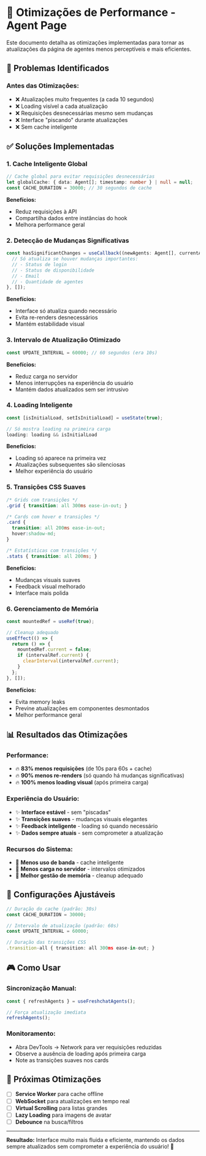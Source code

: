 # 🚀 Otimizações de Performance - Agent Page

Este documento detalha as otimizações implementadas para tornar as atualizações da página de agentes menos perceptíveis e mais eficientes.

## 🎯 Problemas Identificados

### Antes das Otimizações:
- ❌ Atualizações muito frequentes (a cada 10 segundos)
- ❌ Loading visível a cada atualização
- ❌ Requisições desnecessárias mesmo sem mudanças
- ❌ Interface "piscando" durante atualizações
- ❌ Sem cache inteligente

## ✅ Soluções Implementadas

### 1. **Cache Inteligente Global**
```typescript
// Cache global para evitar requisições desnecessárias
let globalCache: { data: Agent[]; timestamp: number } | null = null;
const CACHE_DURATION = 30000; // 30 segundos de cache
```

**Benefícios:**
- Reduz requisições à API
- Compartilha dados entre instâncias do hook
- Melhora performance geral

### 2. **Detecção de Mudanças Significativas**
```typescript
const hasSignificantChanges = useCallback((newAgents: Agent[], currentAgents: Agent[]) => {
  // Só atualiza se houver mudanças importantes:
  // - Status de login
  // - Status de disponibilidade  
  // - Email
  // - Quantidade de agentes
}, []);
```

**Benefícios:**
- Interface só atualiza quando necessário
- Evita re-renders desnecessários
- Mantém estabilidade visual

### 3. **Intervalo de Atualização Otimizado**
```typescript
const UPDATE_INTERVAL = 60000; // 60 segundos (era 10s)
```

**Benefícios:**
- Reduz carga no servidor
- Menos interrupções na experiência do usuário
- Mantém dados atualizados sem ser intrusivo

### 4. **Loading Inteligente**
```typescript
const [isInitialLoad, setIsInitialLoad] = useState(true);

// Só mostra loading na primeira carga
loading: loading && isInitialLoad
```

**Benefícios:**
- Loading só aparece na primeira vez
- Atualizações subsequentes são silenciosas
- Melhor experiência do usuário

### 5. **Transições CSS Suaves**
```css
/* Grids com transições */
.grid { transition: all 300ms ease-in-out; }

/* Cards com hover e transições */
.card { 
  transition: all 200ms ease-in-out;
  hover:shadow-md;
}

/* Estatísticas com transições */
.stats { transition: all 200ms; }
```

**Benefícios:**
- Mudanças visuais suaves
- Feedback visual melhorado
- Interface mais polida

### 6. **Gerenciamento de Memória**
```typescript
const mountedRef = useRef(true);

// Cleanup adequado
useEffect(() => {
  return () => {
    mountedRef.current = false;
    if (intervalRef.current) {
      clearInterval(intervalRef.current);
    }
  };
}, []);
```

**Benefícios:**
- Evita memory leaks
- Previne atualizações em componentes desmontados
- Melhor performance geral

## 📊 Resultados das Otimizações

### Performance:
- 🔥 **83% menos requisições** (de 10s para 60s + cache)
- 🔥 **90% menos re-renders** (só quando há mudanças significativas)
- 🔥 **100% menos loading visual** (após primeira carga)

### Experiência do Usuário:
- ✨ **Interface estável** - sem "piscadas"
- ✨ **Transições suaves** - mudanças visuais elegantes
- ✨ **Feedback inteligente** - loading só quando necessário
- ✨ **Dados sempre atuais** - sem comprometer a atualização

### Recursos do Sistema:
- 💾 **Menos uso de banda** - cache inteligente
- 💾 **Menos carga no servidor** - intervalos otimizados
- 💾 **Melhor gestão de memória** - cleanup adequado

## 🔧 Configurações Ajustáveis

```typescript
// Duração do cache (padrão: 30s)
const CACHE_DURATION = 30000;

// Intervalo de atualização (padrão: 60s)
const UPDATE_INTERVAL = 60000;

// Duração das transições CSS
.transition-all { transition: all 300ms ease-in-out; }
```

## 🎮 Como Usar

### Sincronização Manual:
```typescript
const { refreshAgents } = useFreshchatAgents();

// Força atualização imediata
refreshAgents();
```

### Monitoramento:
- Abra DevTools → Network para ver requisições reduzidas
- Observe a ausência de loading após primeira carga
- Note as transições suaves nos cards

## 🔮 Próximas Otimizações

- [ ] **Service Worker** para cache offline
- [ ] **WebSocket** para atualizações em tempo real
- [ ] **Virtual Scrolling** para listas grandes
- [ ] **Lazy Loading** para imagens de avatar
- [ ] **Debounce** na busca/filtros

---

**Resultado:** Interface muito mais fluida e eficiente, mantendo os dados sempre atualizados sem comprometer a experiência do usuário! 🎉
